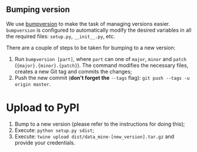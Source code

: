 ## Bumping version

We use [bumpversion](https://pypi.org/project/bumpversion/) to make the task
of managing versions easier. `bumpversion` is configured to automatically
modify the desired variables in all the required files: `setup.py`,
`__init__.py`, etc.

There are a couple of steps to be taken for bumping to a new version:
1. Run `bumpversion [part]`, where `part` can one of `major`, `minor` and `patch`
(`{major}.{minor}.{patch}`). The command modifies the necessary files, creates a
new Git tag and commits the changes;
2. Push the new commit (**don't forget the** `--tags` flag): `git push --tags -u origin master`.


# Upload to PyPI

1. Bump to a new version (please refer to the instructions for doing this);
2. Execute: `python setup.py sdist`;
3. Execute: `twine upload dist/data_mine-[new_version].tar.gz` and provide
your credentials.
